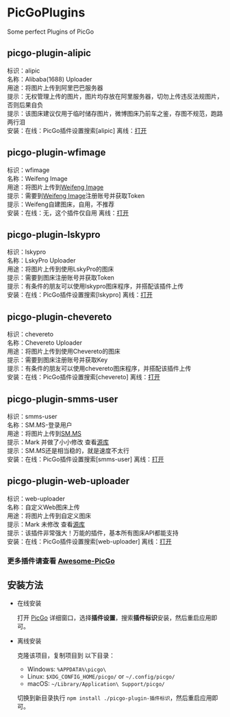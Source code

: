 # PicGoPlugins
 Some perfect Plugins of PicGo

## picgo-plugin-alipic
标识：alipic  
名称：Alibaba(1688) Uploader  
用途：将图片上传到阿里巴巴服务器  
提示：无权管理上传的图片，图片均存放在阿里服务器，切勿上传违反法规图片，否则后果自负  
提示：该图床建议仅用于临时储存图片，微博图床乃前车之鉴，存图不规范，跑路两行泪  
安装：在线：PicGo插件设置搜索[alipic] 离线：[打开](#%E5%AE%89%E8%A3%85%E6%96%B9%E6%B3%95)  

## picgo-plugin-wfimage
标识：wfimage  
名称：Weifeng Image  
用途：将图片上传到[Weifeng Image](https://pic.wfblog.net/)  
提示：需要到[Weifeng Image](https://pic.wfblog.net/)注册账号并获取Token  
提示：Weifeng自建图床，自用，不推荐  
安装：在线：无，这个插件仅自用 离线：[打开](#%E5%AE%89%E8%A3%85%E6%96%B9%E6%B3%95)  

## picgo-plugin-lskypro
标识：lskypro  
名称：LskyPro Uploader  
用途：将图片上传到使用LskyPro的图床  
提示：需要到图床注册账号并获取Token  
提示：有条件的朋友可以使用lskypro图床程序，并搭配该插件上传  
安装：在线：PicGo插件设置搜索[lskypro] 离线：[打开](#%E5%AE%89%E8%A3%85%E6%96%B9%E6%B3%95)  

## picgo-plugin-chevereto
标识：chevereto  
名称：Chevereto Uploader  
用途：将图片上传到使用Chevereto的图床  
提示：需要到图床注册账号并获取Key  
提示：有条件的朋友可以使用chevereto图床程序，并搭配该插件上传  
安装：在线：PicGo插件设置搜索[chevereto] 离线：[打开](#%E5%AE%89%E8%A3%85%E6%96%B9%E6%B3%95)  

## picgo-plugin-smms-user
标识：smms-user  
名称：SM.MS-登录用户  
用途：将图片上传到[SM.MS](https://sm.ms/)  
提示：Mark 并做了小小修改 查看[源库](https://github.com/xlzy520/picgo-plugin-smms-user)  
提示：SM.MS还是相当稳的，就是速度不太行  
安装：在线：PicGo插件设置搜索[smms-user] 离线：[打开](#%E5%AE%89%E8%A3%85%E6%96%B9%E6%B3%95)  

## picgo-plugin-web-uploader
标识：web-uploader  
名称：自定义Web图床上传  
用途：将图片上传到自定义图床  
提示：Mark 未修改 查看[源库](https://github.com/yuki-xin/picgo-plugin-web-uploader)  
提示：该插件非常强大！万能的插件，基本所有图床API都能支持  
安装：在线：PicGo插件设置搜索[web-uploader] 离线：[打开](#%E5%AE%89%E8%A3%85%E6%96%B9%E6%B3%95)  

### 更多插件请查看 [Awesome-PicGo](https://github.com/PicGo/Awesome-PicGo)

## 安装方法

- 在线安装

    打开 [PicGo](https://github.com/Molunerfinn/PicGo) 详细窗口，选择**插件设置**，搜索**插件标识**安装，然后重启应用即可。

- 离线安装

    克隆该项目，复制项目到 以下目录：
    - Windows: `%APPDATA%\picgo\`
    - Linux: `$XDG_CONFIG_HOME/picgo/` or `~/.config/picgo/`
    - macOS: `~/Library/Application\ Support/picgo/`

    切换到新目录执行 `npm install ./picgo-plugin-插件标识`，然后重启应用即可。
  
